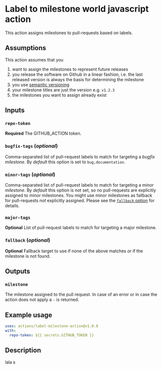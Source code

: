 # Label to milestone world javascript action

This action assigns milestones to pull-requests based on labels.

## Assumptions

This action assumes that you 
1. want to assign the milestones to represent future releases
2. you release the software on Github in a linear fashion, i.e. the 
   last released version is always the basis for determining the milestone
3. you use [semantic versioning](https://semver.org/)
4. your milestone titles are just the version e.g. `v1.2.3`
5. the milestones you want to assign already exist

## Inputs

### `repo-token`

**Required** The GITHUB_ACTION token.

### `bugfix-tags` (*optional*)

Comma-separated list of pull-request labels to match for targeting a *bugfix milestone*.
By *default* this option is set to `bug,documentation`.

### `minor-tags` (*optional*)

Comma-separated list of pull-request labels to match for targeting a *minor milestone*.
By *default* this option is not set, so no pull-requests are explicitly assigned to
minor milestones. You might use minor milestones as fallback for pull-requests *not*
explicitly assigned. Please see the [`fallback` option](#fallback-optional) for details.

### `major-tags`

**Optional** List of pull-request labels to match for targeting a major milestone.

### `fallback` (*optional*)

**Optional** Fallback target to use if none of the above matches *or* if the milestone is not found.

## Outputs

### `milestone`

The milestone assigned to the pull request. In case of an error or in case the action does not apply a `-` is returned.

## Example usage

```yaml
uses: actions/label-milestone-action@v1.0.0
with:
  repo-token: ${{ secrets.GITHUB_TOKEN }}
```

## Description

lala
s

